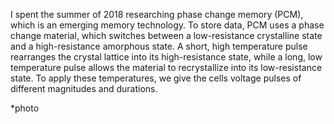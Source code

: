 I spent the summer of 2018 researching phase change memory (PCM), which is an emerging memory technology. To store data, PCM uses a phase change material, which switches between a low-resistance crystalline state and a high-resistance amorphous state. A short, high temperature pulse rearranges the crystal lattice into its high-resistance state, while a long, low temperature pulse allows the material to recrystallize into its low-resistance state. To apply these temperatures, we give the cells voltage pulses of different magnitudes and durations. 

*photo

